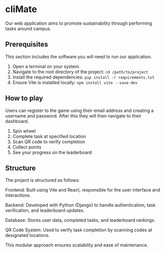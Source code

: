# cliMate
Our web application aims to promote sustainability through performing tasks around campus.

## Prerequisites
This section includes the software you will need to run our application. 

1. Open a terminal on your system.
2. Navigate to the root directory of the project: 
`cd /path/to/project`
3. Install the required dependencies:
`pip install -r requirements.txt`
4. Ensure Vite is installed locally:
`npm install vite --save-dev`

## How to play 
Users can register to the game using their email address and creating a username and password. After this they will then navigate to their dashboard.
1. Spin wheel
2. Complete task at specified location
3. Scan QR code to verify completion
4. Collect points
5. See your progress on the leaderboard

## Structure
The project is structured as follows:

Frontend: Built using Vite and React, responsible for the user interface and interactions.

Backend: Developed with Python (Django) to handle authentication, task verification, and leaderboard updates.

Database: Stores user data, completed tasks, and leaderboard rankings.

QR Code System: Used to verify task completion by scanning codes at designated locations.

This modular approach ensures scalability and ease of maintenance.
